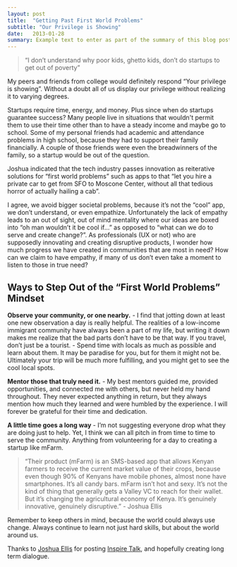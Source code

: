 ```yaml
---
layout: post
title:  "Getting Past First World Problems"
subtitle: "Our Privilege is Showing"
date:   2013-01-28
summary: Example text to enter as part of the summary of this blog post. Please replace this once you determine it is best to do so. This is only temporary text to help with CSS styling. Have a great day!
---
```

> “I don’t understand why poor kids, ghetto kids, don’t do startups to get out of poverty”

My peers and friends from college would definitely respond “Your privilege is showing”. Without a doubt all of us display our privilege without realizing it to varying degrees.

Startups require time, energy, and money. Plus since when do startups guarantee success? Many people live in situations that wouldn't permit them to use their time other than to have a steady income and maybe go to school. Some of my personal friends had academic and attendance problems in high school, because they had to support their family financially. A couple of those friends were even the breadwinners of the family, so a startup would be out of the question.

Joshua indicated that the tech industry passes innovation as reiterative solutions for “first world problems” such as apps to that “let you hire a private car to get from SFO to Moscone Center, without all that tedious horror of actually hailing a cab”.

I agree, we avoid bigger societal problems, because it’s not the “cool” app, we don’t understand, or even empathize. Unfortunately the lack of empathy leads to an out of sight, out of mind mentality where our ideas are boxed into “oh man wouldn’t it be cool if…” as opposed to “what can we do to serve and create change?”.
As professionals (UX or not) who are supposedly innovating and creating disruptive products, I wonder how much progress we have created in communities that are most in need? How can we claim to have empathy, if many of us don’t even take a moment to listen to those in true need?

## Ways to Step Out of the “First World Problems” Mindset
**Observe your community, or one nearby.** - I find that jotting down at least one new observation a day is really helpful. The realities of a low-income immigrant community have always been a part of my life, but writing it down makes me realize that the bad parts don’t have to be that way.
If you travel, don’t just be a tourist. - Spend time with locals as much as possible and learn about them. It may be paradise for you, but for them it might not be. Ultimately your trip will be much more fulfilling, and you might get to see the cool local spots.

**Mentor those that truly need it.** - My best mentors guided me, provided opportunities, and connected me with others, but never held my hand throughout. They never expected anything in return, but they always mention how much they learned and were humbled by the experience. I will forever be grateful for their time and dedication.

**A little time goes a long way** - I’m not suggesting everyone drop what they are doing just to help. Yet, I think we can all pitch in from time to time to serve the community. Anything from volunteering for a day to creating a startup like mFarm.

> “Their product (mFarm) is an SMS-based app that allows Kenyan farmers to receive the current market value of
> their crops, because even though 90% of Kenyans have mobile phones, almost none have smartphones. It’s all
> candy bars.
> mFarm isn’t hot and sexy. It’s not the kind of thing that generally gets a Valley VC to reach for their wallet.
> But it’s changing the agricultural economy of Kenya. It’s genuinely innovative, genuinely disruptive.” - Joshua Ellis

Remember to keep others in mind, because the world could always use change. Always continue to learn not just hard skills, but about the world around us.

Thanks to [Joshua Ellis](https://twitter.com/jzellis) for posting [Inspire Talk](https://www.evernote.com/shard/s10/sh/0580fed9-10ec-4ef6-8349-4b260ef8d257/a5264623e4234d6958727c0b67fa9512), and hopefully creating long term dialogue.
